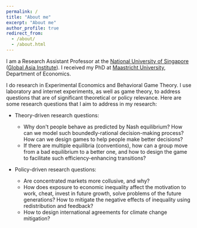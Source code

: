 ```yaml
---
permalink: /
title: "About me"
excerpt: "About me"
author_profile: true
redirect_from: 
  - /about/
  - /about.html
---
```


I am a Research Assistant Professor at the [National University of Singapore](https://www.nus.edu.sg/) ([Global Asia Institute](https://www.gai.nus.edu.sg/)). I received my PhD at [Maastricht University](http://www.maastrichtuniversity.nl/), Department of Economics.


I do research in Experimental Economics and Behavioral Game Theory. I use laboratory and internet experiments, as well as game theory, to address questions that are of significant theoretical or policy relevance. Here are some research questions that I aim to address in my research:

- Theory-driven research questions:
  -  Why don't people behave as predicted by Nash equilibrium? How can we model such boundedly-rational decision-making process? How can we design games to help people make better decisions?
  -  If there are multiple equilibria (conventions), how can a group move from a bad equilibrium to a better one, and how to design the game to facilitate such efficiency-enhancing transitions?

- Policy-driven research questions:
  - Are concentrated markets more collusive, and why?
  - How does exposure to economic inequality affect the motivation to work, cheat, invest in future growth, solve problems of the future generations? How to mitigate the negative effects of inequality using redistribution and feedback?
  - How to design international agreements for climate change mitigation? 
